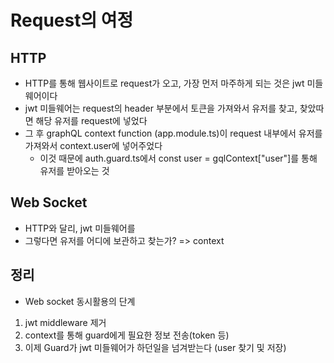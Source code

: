 # Request의 여정



## HTTP

- HTTP를 통해 웹사이트로 request가 오고, 가장 먼저 마주하게 되는 것은 jwt 미들웨어이다
- jwt 미들웨어는 request의 header 부분에서 토큰을 가져와서 유저를 찾고, 찾았따면 해당 유저를 request에 넣었다
- 그 후 graphQL context function (app.module.ts)이 request 내부에서 유저를 가져와서 context.user에 넣어주었다
  - 이것 때문에 auth.guard.ts에서 const user = gqlContext["user"]를 통해 유저를 받아오는 것



## Web Socket

- HTTP와 달리, jwt 미들웨어를
- 그렇다면 유저를 어디에 보관하고 찾는가? => context



## 정리

- Web socket 동시활용의 단계

1. jwt middleware 제거
2. context를 통해 guard에게 필요한 정보 전송(token 등)
3. 이제 Guard가 jwt 미들웨어가 하던일을 넘겨받는다 (user 찾기 및 저장)

